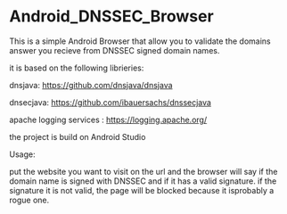# Android_DNSSEC_Browser


This is a simple Android Browser that allow you to validate the domains answer you recieve from DNSSEC signed domain names.

it is based on the following librieries:

dnsjava: https://github.com/dnsjava/dnsjava

dnsecjava: https://github.com/ibauersachs/dnssecjava

apache logging services : https://logging.apache.org/

the project is build on Android Studio

Usage:

put the website you want to visit on the url and the browser will say if the domain name is signed with DNSSEC and if it has a valid signature. if the signature it is not valid, the page will be blocked because it isprobably a rogue one.
